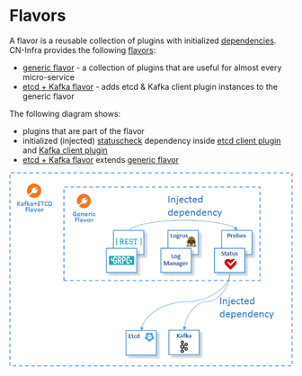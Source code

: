# Flavors

A flavor is a reusable collection of plugins with initialized 
[dependencies](../docs/guidelines/PLUGIN_DEPENDENCIES.md). CN-Infra provides
the following [flavors](../docs/guidelines/PLUGIN_FLAVORS.md):
* [generic flavor](generic) - a collection of plugins that are useful for almost
  every micro-service
* [etcd + Kafka flavor](etcdkafka) - adds etcd & Kafka client plugin instances to 
  the generic flavor 
  
The following diagram shows:
* plugins that are part of the flavor
* initialized (injected) [statuscheck](../health/statuscheck) dependency 
  inside [etcd client plugin](../db/keyval/etcdv3) and [Kafka client plugin](../messaging/kafka)
* [etcd + Kafka flavor](etcdkafka) extends [generic flavor](generic) 

![flavors](../docs/imgs/flavors.png)
